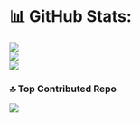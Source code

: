 <!--
**marcosviniciuscl/marcosviniciuscl** is a ✨ _special_ ✨ repository because its `README.md` (this file) appears on your GitHub profile.

Here are some ideas to get you started:

- 🔭 I’m currently working on ...
- 🌱 I’m currently learning ...
- 👯 I’m looking to collaborate on ...
- 🤔 I’m looking for help with ...
- 💬 Ask me about ...
- 📫 How to reach me: ...
- 😄 Pronouns: ...
- ⚡ Fun fact: ...
-->
# 📊 GitHub Stats:
![](https://github-readme-stats.vercel.app/api?username=marcosviniciuscl&theme=dracula&hide_border=false&include_all_commits=true&count_private=true)<br/>
![](https://github-readme-streak-stats.herokuapp.com/?user=marcosviniciuscl&theme=dracula&hide_border=false)<br/>
![](https://github-readme-stats.vercel.app/api/top-langs/?username=marcosviniciuscl&theme=dracula&hide_border=false&include_all_commits=true&count_private=true&layout=compact)

### 🔝 Top Contributed Repo
![](https://github-contributor-stats.vercel.app/api?username=marcosviniciuscl&limit=5&theme=dracula&combine_all_yearly_contributions=true)

<!-- Proudly created with GPRM ( https://gprm.itsvg.in ) -->

